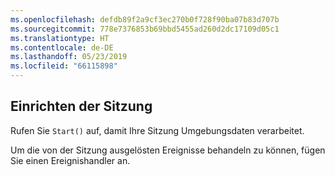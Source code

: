 ```yaml
---
ms.openlocfilehash: defdb89f2a9cf3ec270b0f728f90ba07b83d707b
ms.sourcegitcommit: 778e7376853b69bbd5455ad260d2dc17109d05c1
ms.translationtype: HT
ms.contentlocale: de-DE
ms.lasthandoff: 05/23/2019
ms.locfileid: "66115898"
---
```

## <a name="set-up-the-session"></a>Einrichten der Sitzung

Rufen Sie `Start()` auf, damit Ihre Sitzung Umgebungsdaten verarbeitet.

Um die von der Sitzung ausgelösten Ereignisse behandeln zu können, fügen Sie einen Ereignishandler an.
